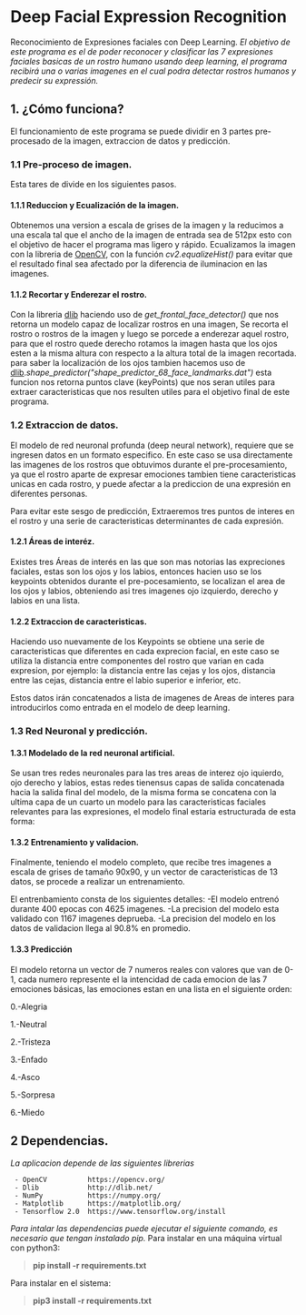# Deep Facial Expression Recognition
Reconocimiento de Expresiones faciales con Deep Learning.
_El objetivo de este programa es el de poder reconocer y clasificar las 7 expresiones faciales basicas de un rostro humano
usando deep learning, el programa recibirá una o varias imagenes en el cual podra detectar rostros humanos y predecir su expressión._

## 1. ¿Cómo funciona?

El funcionamiento de este programa se puede dividir en 3 partes pre-procesado de la imagen, extraccion de datos y predicción.

### 1.1 Pre-proceso de imagen.

Esta tares de divide en los siguientes pasos.

#### 1.1.1 Reduccion y Ecualización de la imagen.
Obtenemos una version a escala de grises de la imagen y la reducimos a una escala tal que el ancho de la imagen de entrada sea de 512px esto con el objetivo de hacer el programa mas ligero y rápido.
Ecualizamos la imagen con la libreria de [OpenCV](https://opencv.org/), con la función *cv2.equalizeHist()* para evitar que el resultado final sea afectado por la diferencia de iluminacion en las imagenes.

#### 1.1.2 Recortar y Enderezar el rostro.
Con la libreria [dlib](http://dlib.net/) haciendo uso de *get_frontal_face_detector()* que nos retorna un modelo capaz de localizar rostros en una imagen, Se recorta el rostro o rostros de la imagen y luego se porcede a enderezar aquel rostro, para que el rostro quede derecho rotamos la imagen hasta que los ojos esten a la misma altura con respecto a la altura total de la imagen recortada. para saber la localización de los ojos tambien hacemos uso de [dlib](http://dlib.net/).*shape_predictor("shape_predictor_68_face_landmarks.dat")* esta funcion nos retorna puntos clave (keyPoints) que nos seran utiles para extraer caracteristicas que nos resulten utiles para el objetivo final de este programa.

### 1.2 Extraccion de datos.

El modelo de red neuronal profunda (deep neural network), requiere que se ingresen datos en un formato especifico.
En este caso se usa directamente las imagenes de los rostros que obtuvimos durante el pre-procesamiento, ya que el rostro aparte de expresar emociones tambien tiene caracteristicas unicas en cada rostro, y puede afectar a la prediccion de una expresión en diferentes personas.

Para evitar este sesgo de predicción, Extraeremos tres puntos de interes en el rostro y una serie de caracteristicas determinantes de cada expresión.

#### 1.2.1 Áreas de interéz.
Existes tres Áreas de interés en las que son mas notorias las expreciones faciales, estas son los ojos y los labios, entonces hacien uso se los keypoints obtenidos durante el pre-pocesamiento, se localizan el area de los ojos y labios, obteniendo asi tres imagenes ojo izquierdo, derecho y labios en una lista.

#### 1.2.2 Extraccion de caracteristicas.
Haciendo uso nuevamente de los Keypoints se obtiene una serie de caracteristicas que diferentes en cada exprecion facial, en este caso se utiliza la distancia entre componentes del rostro que varian en cada expresion, por ejemplo: la distancia entre las cejas y los ojos, distancia entre las cejas, distancia entre el labio superior e inferior, etc.

Estos datos irán concatenados a lista de imagenes de Areas de interes para introducirlos como entrada en el modelo de deep learning.

### 1.3 Red Neuronal y predicción.

#### 1.3.1 Modelado de la red neuronal artificial.
Se usan tres redes neuronales para las tres areas de interez ojo iquierdo, ojo derecho y labios, estas redes tienensus capas de salida concatenada hacia la salida final del modelo, de la misma forma se concatena con la ultima capa de un cuarto un modelo para las caracteristicas faciales relevantes para las expresiones, el modelo final estaria estructurada de esta forma:

#### 1.3.2 Entrenamiento y validacion.
Finalmente, teniendo el modelo completo, que recibe tres imagenes a escala de grises de tamaño 90x90, y un vector de caracteristicas de 13 datos, se procede a realizar un entrenamiento.

El entrenbamiento consta de los siguientes detalles:
-El modelo entrenó durante 400 epocas con 4625 imagenes.
-La precision del modelo esta validado con 1167 imagenes deprueba.
-La precision del modelo en los datos de validacion llega al 90.8% en promedio.
#### 1.3.3 Predicción
El modelo retorna un vector de 7 numeros reales con valores que van de 0-1, cada numero represente el la intencidad de cada emocion de las 7 emociones básicas, las emociones estan en una lista en el siguiente orden:


 0.-Alegria
 
 1.-Neutral
 
 2.-Tristeza
 
 3.-Enfado
 
 4.-Asco
 
 5.-Sorpresa
 
 6.-Miedo
 
 ## 2 Dependencias.
 _La aplicacion depende de las siguientes librerias_
 ```
  - OpenCV          https://opencv.org/
  - Dlib            http://dlib.net/
  - NumPy           https://numpy.org/
  - Matplotlib      https://matplotlib.org/
  - Tensorflow 2.0  https://www.tensorflow.org/install
 ```
 _Para intalar las dependencias puede ejecutar el siguiente comando, es necesario que tengan instalado pip._
 Para instalar en una máquina virtual con python3:
   >**pip install -r requirements.txt**
 
 Para instalar en el sistema:
  >**pip3 install -r requirements.txt**
 
